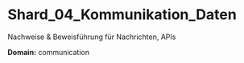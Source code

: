 # Shard_04_Kommunikation_Daten

Nachweise & Beweisführung für Nachrichten, APIs

**Domain:** communication
